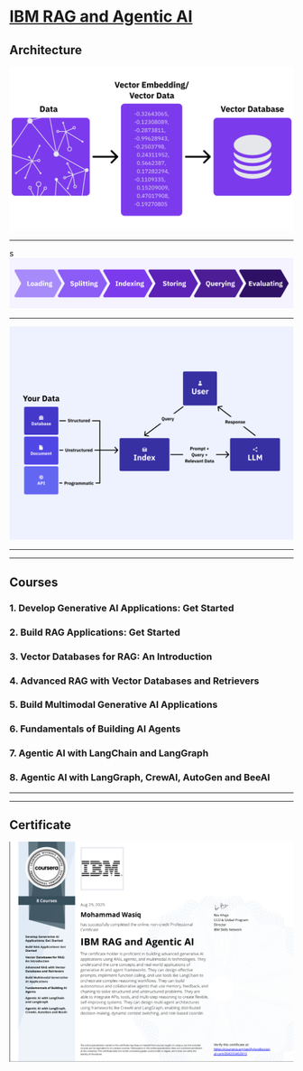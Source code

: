 # [IBM RAG and Agentic AI](https://coursera.org/share/4effc27a3d05936547fee0b86bd2e707)

## Architecture

![embd](./media/Vector%20Embedding-1.png)

---
s
![arch1](./media/Rag%20Stages.png)

---

![arch2](./media/Rag%20Basics.png)

---
---

## Courses

### 1. Develop Generative AI Applications: Get Started

### 2. Build RAG Applications: Get Started

### 3. Vector Databases for RAG: An Introduction

### 4. Advanced RAG with Vector Databases and Retrievers

### 5. Build Multimodal Generative AI Applications

### 6. Fundamentals of Building AI Agents

### 7. Agentic AI with LangChain and LangGraph

### 8. Agentic AI with LangGraph, CrewAI, AutoGen and BeeAI

---
---

## Certificate

![certificate](./media/Certificate.png)
